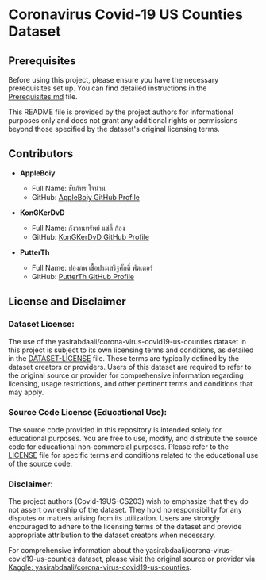 # Coronavirus Covid-19 US Counties Dataset

## Prerequisites

Before using this project, please ensure you have the necessary prerequisites set up. You can find detailed instructions in the [Prerequisites.md](docs/prerequisites.md) file.

This README file is provided by the project authors for informational purposes only and does not grant any additional rights or permissions beyond those specified by the dataset's original licensing terms.

## Contributors

- **AppleBoiy**
  - Full Name: ชัยภัทร ใจน่าน
  - GitHub: [AppleBoiy GitHub Profile](https://github.com/AppleBoiy)

- **KonGKerDvD**
  - Full Name: กังวานทรัพย์ แซ่ลี้ ก้อง
  - GitHub: [KonGKerDvD GitHub Profile](https://github.com/KonGKerDvD)

- **PutterTh**
  - Full Name: ปองภพ เชื้อประเสริฐศักดิ์ พัตเตอร์
  - GitHub: [PutterTh GitHub Profile](https://github.com/PutterTh)

## License and Disclaimer

### Dataset License:

The use of the yasirabdaali/corona-virus-covid19-us-counties dataset in this project is subject to its own licensing terms and conditions,
as detailed in the [DATASET-LICENSE](DATASET-LICENSE) file.
These terms are typically defined by the dataset creators or providers.
Users of this dataset are required
to refer to the original source or provider for comprehensive information regarding licensing,
usage restrictions, and other pertinent terms and conditions that may apply.

### Source Code License (Educational Use):

The source code provided in this repository is intended solely for educational purposes.
You are free to use, modify, and distribute the source code for educational non-commercial purposes.
Please refer to the [LICENSE](LICENSE) file for specific terms and conditions related to the educational use of the source code.

### Disclaimer:

The project authors (Covid-19US-CS203) wish to emphasize that they do not assert ownership of the dataset. They hold no responsibility for any disputes or matters arising from its utilization. Users are strongly encouraged to adhere to the licensing terms of the dataset and provide appropriate attribution to the dataset creators when necessary.

For comprehensive information about the yasirabdaali/corona-virus-covid19-us-counties dataset, please visit the original source or provider via [Kaggle: yasirabdaali/corona-virus-covid19-us-counties](https://www.kaggle.com/datasets/yasirabdaali/corona-virus-covid19-us-counties).

